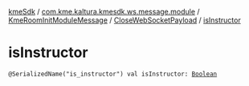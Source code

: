 [kmeSdk](../../../index.md) / [com.kme.kaltura.kmesdk.ws.message.module](../../index.md) / [KmeRoomInitModuleMessage](../index.md) / [CloseWebSocketPayload](index.md) / [isInstructor](./is-instructor.md)

# isInstructor

`@SerializedName("is_instructor") val isInstructor: `[`Boolean`](https://kotlinlang.org/api/latest/jvm/stdlib/kotlin/-boolean/index.html)